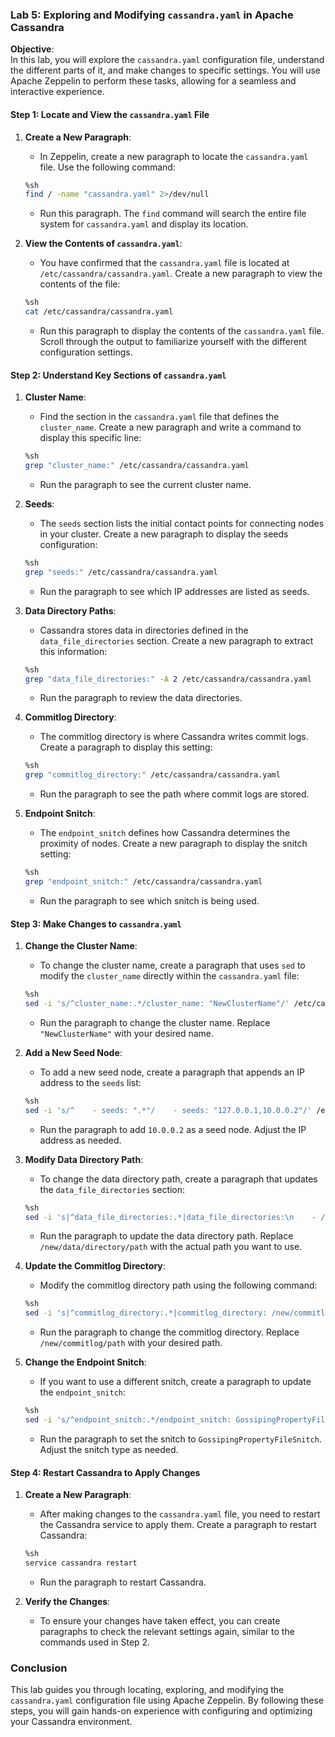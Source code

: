 ### Lab 5: Exploring and Modifying `cassandra.yaml` in Apache Cassandra

**Objective**:  
In this lab, you will explore the `cassandra.yaml` configuration file, understand the different parts of it, and make changes to specific settings. You will use Apache Zeppelin to perform these tasks, allowing for a seamless and interactive experience.

#### Step 1: Locate and View the `cassandra.yaml` File

1. **Create a New Paragraph**:
   - In Zeppelin, create a new paragraph to locate the `cassandra.yaml` file. Use the following command:

   ```sh
   %sh
   find / -name "cassandra.yaml" 2>/dev/null
   ```

   - Run this paragraph. The `find` command will search the entire file system for `cassandra.yaml` and display its location.

2. **View the Contents of `cassandra.yaml`**:
   - You have confirmed that the `cassandra.yaml` file is located at `/etc/cassandra/cassandra.yaml`. Create a new paragraph to view the contents of the file:

   ```sh
   %sh
   cat /etc/cassandra/cassandra.yaml
   ```

   - Run this paragraph to display the contents of the `cassandra.yaml` file. Scroll through the output to familiarize yourself with the different configuration settings.

#### Step 2: Understand Key Sections of `cassandra.yaml`

1. **Cluster Name**:
   - Find the section in the `cassandra.yaml` file that defines the `cluster_name`. Create a new paragraph and write a command to display this specific line:

   ```sh
   %sh
   grep "cluster_name:" /etc/cassandra/cassandra.yaml
   ```

   - Run the paragraph to see the current cluster name.

2. **Seeds**:
   - The `seeds` section lists the initial contact points for connecting nodes in your cluster. Create a new paragraph to display the seeds configuration:

   ```sh
   %sh
   grep "seeds:" /etc/cassandra/cassandra.yaml
   ```

   - Run the paragraph to see which IP addresses are listed as seeds.

3. **Data Directory Paths**:
   - Cassandra stores data in directories defined in the `data_file_directories` section. Create a new paragraph to extract this information:

   ```sh
   %sh
   grep "data_file_directories:" -A 2 /etc/cassandra/cassandra.yaml
   ```

   - Run the paragraph to review the data directories.

4. **Commitlog Directory**:
   - The commitlog directory is where Cassandra writes commit logs. Create a paragraph to display this setting:

   ```sh
   %sh
   grep "commitlog_directory:" /etc/cassandra/cassandra.yaml
   ```

   - Run the paragraph to see the path where commit logs are stored.

5. **Endpoint Snitch**:
   - The `endpoint_snitch` defines how Cassandra determines the proximity of nodes. Create a new paragraph to display the snitch setting:

   ```sh
   %sh
   grep "endpoint_snitch:" /etc/cassandra/cassandra.yaml
   ```

   - Run the paragraph to see which snitch is being used.

#### Step 3: Make Changes to `cassandra.yaml`

1. **Change the Cluster Name**:
   - To change the cluster name, create a paragraph that uses `sed` to modify the `cluster_name` directly within the `cassandra.yaml` file:

   ```sh
   %sh
   sed -i 's/^cluster_name:.*/cluster_name: "NewClusterName"/' /etc/cassandra/cassandra.yaml
   ```

   - Run the paragraph to change the cluster name. Replace `"NewClusterName"` with your desired name.

2. **Add a New Seed Node**:
   - To add a new seed node, create a paragraph that appends an IP address to the `seeds` list:

   ```sh
   %sh
   sed -i 's/^    - seeds: ".*"/    - seeds: "127.0.0.1,10.0.0.2"/' /etc/cassandra/cassandra.yaml
   ```

   - Run the paragraph to add `10.0.0.2` as a seed node. Adjust the IP address as needed.

3. **Modify Data Directory Path**:
   - To change the data directory path, create a paragraph that updates the `data_file_directories` section:

   ```sh
   %sh
   sed -i 's|^data_file_directories:.*|data_file_directories:\n    - /new/data/directory/path|' /etc/cassandra/cassandra.yaml
   ```

   - Run the paragraph to update the data directory path. Replace `/new/data/directory/path` with the actual path you want to use.

4. **Update the Commitlog Directory**:
   - Modify the commitlog directory path using the following command:

   ```sh
   %sh
   sed -i 's|^commitlog_directory:.*|commitlog_directory: /new/commitlog/path|' /etc/cassandra/cassandra.yaml
   ```

   - Run the paragraph to change the commitlog directory. Replace `/new/commitlog/path` with your desired path.

5. **Change the Endpoint Snitch**:
   - If you want to use a different snitch, create a paragraph to update the `endpoint_snitch`:

   ```sh
   %sh
   sed -i 's/^endpoint_snitch:.*/endpoint_snitch: GossipingPropertyFileSnitch/' /etc/cassandra/cassandra.yaml
   ```

   - Run the paragraph to set the snitch to `GossipingPropertyFileSnitch`. Adjust the snitch type as needed.

#### Step 4: Restart Cassandra to Apply Changes

1. **Create a New Paragraph**:
   - After making changes to the `cassandra.yaml` file, you need to restart the Cassandra service to apply them. Create a paragraph to restart Cassandra:

   ```sh
   %sh
   service cassandra restart
   ```

   - Run the paragraph to restart Cassandra.

2. **Verify the Changes**:
   - To ensure your changes have taken effect, you can create paragraphs to check the relevant settings again, similar to the commands used in Step 2.

### Conclusion

This lab guides you through locating, exploring, and modifying the `cassandra.yaml` configuration file using Apache Zeppelin. By following these steps, you will gain hands-on experience with configuring and optimizing your Cassandra environment.
